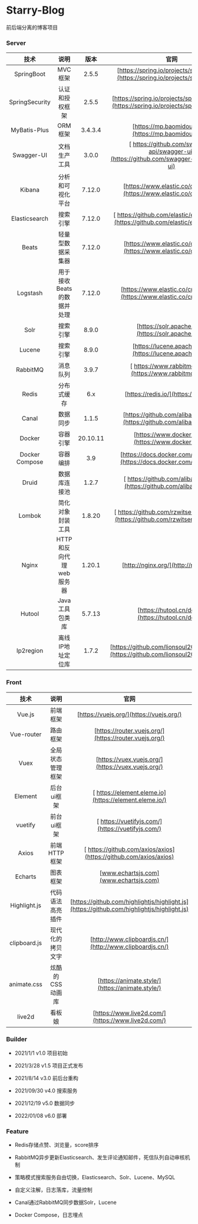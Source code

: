 # Starry-Blog

前后端分离的博客项目

### Server

|       技术       |       说明        |    版本    |                                            官网                                            |
|:--------------:|:---------------:|:--------:|:----------------------------------------------------------------------------------------:|
|   SpringBoot   |      MVC框架      |  2.5.5   |     [https://spring.io/projects/spring-boot](https://spring.io/projects/spring-boot)     |
| SpringSecurity |     认证和授权框架     |  2.5.5   | [https://spring.io/projects/spring-security](https://spring.io/projects/spring-security) |
|  MyBatis-Plus  |      ORM框架      | 3.4.3.4  |                   [https://mp.baomidou.com/](https://mp.baomidou.com/)                   |
|   Swagger-UI   |     文档生产工具      |  3.0.0   | [ https://github.com/swagger-api/swagger-ui](https://github.com/swagger-api/swagger-ui)  |
|     Kibana     |    分析和可视化平台     |  7.12.0  |           [https://www.elastic.co/cn/kibana](https://www.elastic.co/cn/kibana)           |
| Elasticsearch  |      搜索引擎       |  7.12.0  |  [ https://github.com/elastic/elasticsearch](https://github.com/elastic/elasticsearch)   |
|     Beats      |    轻量型数据采集器     |  7.12.0  |           [https://www.elastic.co/cn/beats/](https://www.elastic.co/cn/beats/)           |
|    Logstash    | 用于接收Beats的数据并处理 |  7.12.0  |         [https://www.elastic.co/cn/logstash](https://www.elastic.co/cn/logstash)         |
|      Solr      |      搜索引擎       |  8.9.0   |                   [https://solr.apache.org/](https://solr.apache.org/)                   |
|     Lucene     |      搜索引擎       |  8.9.0   |                 [https://lucene.apache.org/](https://lucene.apache.org/)                 |
|    RabbitMQ    |      消息队列       |  3.9.7   |                 [ https://www.rabbitmq.com/](https://www.rabbitmq.com/)                  |
|     Redis      |      分布式缓存      |   6.x    |                          [https://redis.io/](https://redis.io/)                          |
|     Canal      |      数据同步       |  1.1.5   |          [https://github.com/alibaba/canal/](https://github.com/alibaba/canal/)          |
|     Docker     |      容器引擎       | 20.10.11 |                    [https://www.docker.com/](https://www.docker.com/)                    |
| Docker Compose |      容器编排       |   3.9    |           [https://docs.docker.com/compose/](https://docs.docker.com/compose/)           |
|     Druid      |     数据库连接池      |  1.2.7   |          [ https://github.com/alibaba/druid](https://github.com/alibaba/druid)           |
|     Lombok     |    简化对象封装工具     |  1.8.20  |    [ https://github.com/rzwitserloot/lombok](https://github.com/rzwitserloot/lombok)     |
|     Nginx      | HTTP和反向代理web服务器 |  1.20.1  |                          [http://nginx.org/](http://nginx.org/)                          |
|     Hutool     |    Java工具包类库    |  5.7.13  |                    [https://hutool.cn/docs/](https://hutool.cn/docs/)                    |
|   Ip2region    |    离线IP地址定位库    |  1.7.2   |  [https://github.com/lionsoul2014/ip2region](https://github.com/lionsoul2014/ip2region)  |

### Front

|      技术      |    说明     |                                             官网                                             |
|:------------:|:---------:|:------------------------------------------------------------------------------------------:|
|    Vue.js    |   前端框架    |                          [https://vuejs.org/](https://vuejs.org/)                          |
|  Vue-router  |   路由框架    |                   [https://router.vuejs.org/](https://router.vuejs.org/)                   |
|     Vuex     | 全局状态管理框架  |                     [https://vuex.vuejs.org/](https://vuex.vuejs.org/)                     |
|   Element    |  后台ui框架   |                   [ https://element.eleme.io](https://element.eleme.io/)                   |
|   vuetify    |  前台ui框架   |                     [ https://vuetifyjs.com/](https://vuetifyjs.com/)                      |
|    Axios     | 前端HTTP框架  |             [ https://github.com/axios/axios](https://github.com/axios/axios)              |
|   Echarts    |   图表框架    |                           [www.echartsjs.com](www.echartsjs.com)                           |
| Highlight.js | 代码语法高亮插件  | [https://github.com/highlightjs/highlight.js](https://github.com/highlightjs/highlight.js) |
| clipboard.js | 现代化的拷贝文字  |                  [http://www.clipboardjs.cn/](http://www.clipboardjs.cn/)                  |
| animate.css  | 炫酷的CSS动画库 |                      [https://animate.style/](https://animate.style/)                      |
|    live2d    |    看板娘    |                     [https://www.live2d.com/](https://www.live2d.com/)                     |

### Builder

- 2021/1/1 v1.0 项目初始

- 2021/3/28 v1.5 项目正式发布

- 2021/8/14 v3.0 前后台重构

- 2021/09/30 v4.0 搜索服务

- 2021/12/19 v5.0 数据同步

- 2022/01/08 v6.0 部署

### Feature

- Redis存储点赞、浏览量，score排序

- RabbitMQ异步更新Elasticsearch、发生评论通知邮件，死信队列自动审核机制

- 策略模式搜索服务自由切换，Elasticsearch、Solr、Lucene、MySQL

- 自定义注解，日志落库，流量控制

- Canal通过RabbitMQ同步数据Solr，Lucene

- Docker Compose，日志埋点